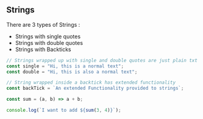 ## Strings

There  are 3 types of Strings :

- Strings with single quotes
- Strings with double quotes
- Strings with Backticks

```js
// Strings wrapped up with single and double quotes are just plain txt
const single = "Hi, this is a normal text";
const double = "Hi, this is also a normal text";

// String wrapped inside a backtick has extended functionality
const backTick = `An extended Functionality provided to strings`;

const sum = (a, b) => a + b;

console.log(`I want to add ${sum(3, 4)}`);

```

